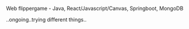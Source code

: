Web flippergame - Java, React/Javascript/Canvas, Springboot, MongoDB

..ongoing..trying different things.. 